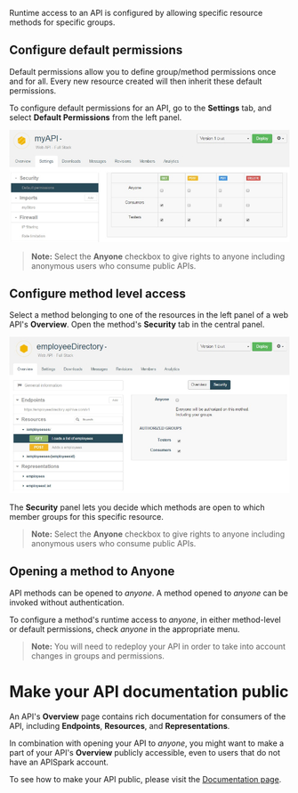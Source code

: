 Runtime access to an API is configured by allowing specific resource methods for specific groups.

## Configure default permissions

Default permissions allow you to define group/method permissions once and for all. Every new resource created will then inherit these default permissions.

To configure default permissions for an API, go to the **Settings** tab, and select **Default Permissions** from the left panel.

![default permissions](images/default-permissions.jpg "default permissions")

>**Note:** Select the **Anyone** checkbox to give rights to anyone including anonymous users who consume public APIs.


## Configure method level access

Select a method belonging to one of the resources in the left panel of a web API's **Overview**. Open the method's **Security** tab in the central panel.

![Security tab](images/security-tab.jpg "Security tab")

The **Security** panel lets you decide which methods are open to which member groups for this specific resource.

>**Note:** Select the **Anyone** checkbox to give rights to anyone including anonymous users who consume public APIs.

## Opening a method to Anyone

API methods can be opened to *anyone*. A method opened to *anyone* can be invoked without authentication.

To configure a method's runtime access to *anyone*, in either method-level or default permissions, check *anyone* in the appropriate menu.

> **Note:** You will need to redeploy your API in order to take into account changes in groups and permissions.

# Make your API documentation public

An API's **Overview** page contains rich documentation for consumers of the API, including **Endpoints**, **Resources**, and **Representations**.

In combination with opening your API to *anyone*, you might want to make a part of your API's **Overview** publicly accessible, even to users that do not have an APISpark account.

To see how to make your API public, please visit the [Documentation page](technical-resources/apispark/guide/publish/publish/documentation "Documentation").
